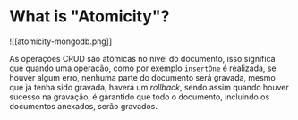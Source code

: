 # What is "Atomicity"?

![[atomicity-mongodb.png]]

As operações CRUD são atômicas no nível do documento, isso significa que quando uma operação, como por exemplo `insertOne` é realizada, se houver algum erro, nenhuma parte do documento será gravada, mesmo que já tenha sido gravada, haverá um _rollback_, sendo assim quando houver sucesso na gravação, é garantido que todo o documento, incluindo os documentos anexados, serão gravados. 

